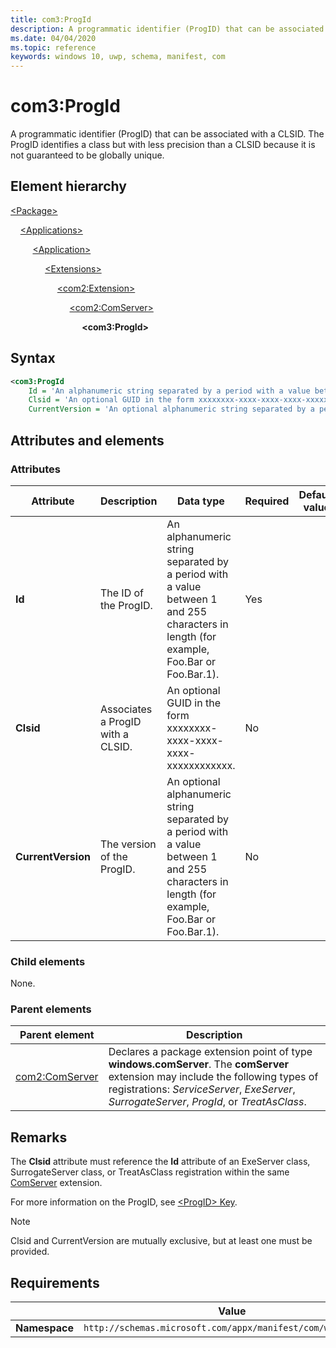 ```yaml
---
title: com3:ProgId
description: A programmatic identifier (ProgID) that can be associated with a CLSID (com3:ProgId).
ms.date: 04/04/2020
ms.topic: reference
keywords: windows 10, uwp, schema, manifest, com
---
```


# com3:ProgId

A programmatic identifier (ProgID) that can be associated with a CLSID. The ProgID identifies a class but with less precision than a CLSID because it is not guaranteed to be globally unique.

## Element hierarchy

[\<Package\>](element-package.md)

&nbsp;&nbsp;&nbsp;&nbsp;[\<Applications\>](element-applications.md)

&nbsp;&nbsp;&nbsp;&nbsp; &nbsp;&nbsp;&nbsp;&nbsp;[\<Application\>](element-application.md)

&nbsp;&nbsp;&nbsp;&nbsp; &nbsp;&nbsp;&nbsp;&nbsp; &nbsp;&nbsp;&nbsp;&nbsp;[\<Extensions\>](element-1-extensions.md)

&nbsp;&nbsp;&nbsp;&nbsp; &nbsp;&nbsp;&nbsp;&nbsp; &nbsp;&nbsp;&nbsp;&nbsp; &nbsp;&nbsp;&nbsp;&nbsp;[\<com2:Extension\>](element-com2-extension.md)

&nbsp;&nbsp;&nbsp;&nbsp; &nbsp;&nbsp;&nbsp;&nbsp; &nbsp;&nbsp;&nbsp;&nbsp; &nbsp;&nbsp;&nbsp;&nbsp; &nbsp;&nbsp;&nbsp;&nbsp;[\<com2:ComServer\>](element-com2-comserver.md)

&nbsp;&nbsp;&nbsp;&nbsp; &nbsp;&nbsp;&nbsp;&nbsp; &nbsp;&nbsp;&nbsp;&nbsp; &nbsp;&nbsp;&nbsp;&nbsp; &nbsp;&nbsp;&nbsp;&nbsp; &nbsp;&nbsp;&nbsp;&nbsp;**\<com3:ProgId\>**

## Syntax

```xml
<com3:ProgId 
    Id = 'An alphanumeric string separated by a period with a value between 1 and 255 characters in length (for example, Foo.Bar or Foo.Bar.1).'
    Clsid = 'An optional GUID in the form xxxxxxxx-xxxx-xxxx-xxxx-xxxxxxxxxxxx.'
    CurrentVersion = 'An optional alphanumeric string separated by a period with a value between 1 and 255 characters in length (for example, Foo.Bar or Foo.Bar.1).' />
```

## Attributes and elements

### Attributes

| Attribute | Description | Data type | Required | Default value |
|-|-|-|-|-|
| **Id** | The ID of the ProgID. | An alphanumeric string separated by a period with a value between 1 and 255 characters in length (for example, Foo.Bar or Foo.Bar.1). | Yes |  |
| **Clsid** | Associates a ProgID with a CLSID. | An optional GUID in the form xxxxxxxx-xxxx-xxxx-xxxx-xxxxxxxxxxxx. | No |  |
| **CurrentVersion** | The version of the ProgID. | An optional alphanumeric string separated by a period with a value between 1 and 255 characters in length (for example, Foo.Bar or Foo.Bar.1). | No |  |

### Child elements

None.

### Parent elements

| Parent element | Description |
|-|-|
| [com2:ComServer](element-com2-comserver.md) | Declares a package extension point of type **windows.comServer**. The **comServer** extension may include the following types of registrations: *ServiceServer*, *ExeServer*, *SurrogateServer*, *ProgId*, or *TreatAsClass*. |

## Remarks

The **Clsid** attribute must reference the **Id** attribute of an ExeServer class, SurrogateServer class, or TreatAsClass registration within the same [ComServer](element-com-comserver.md) extension.

For more information on the ProgID, see [\<ProgID\> Key](/windows/win32/com/-progid--key).

> [!NOTE]
> Clsid and CurrentVersion are mutually exclusive, but at least one must be provided.

## Requirements

|   | Value  |
|--|--|
| **Namespace** | `http://schemas.microsoft.com/appx/manifest/com/windows10/3` |
